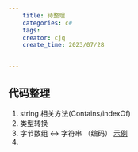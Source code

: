 ```yaml
---
    title: 待整理
    categories: c#
    tags:
    creator: cjq
    create_time: 2023/07/28


---
```



## 代码整理
1. string 相关方法(Contains/indexOf)
2. 类型转换
  1. 字节数组 <-> 字符串 （编码） [示例](https://blog.csdn.net/tom_221x/article/details/71643015)
  2.
